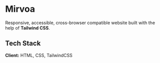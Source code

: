 
# Mirvoa

Responsive, accessible, cross-browser compatible website built with the help of **Tailwind CSS**.



## Tech Stack

**Client:** HTML, CSS, TailwindCSS
